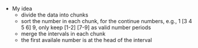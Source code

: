


- My idea
  - divide the data into chunks
  - sort the number in each chunk, for the continue numbers, e.g.,  1 [3 4 5 6] 9, only keep [1-2] [7-9] as valid number periods
  - merge the intervals in each chunk
  - the first availale number is at the head of the interval
